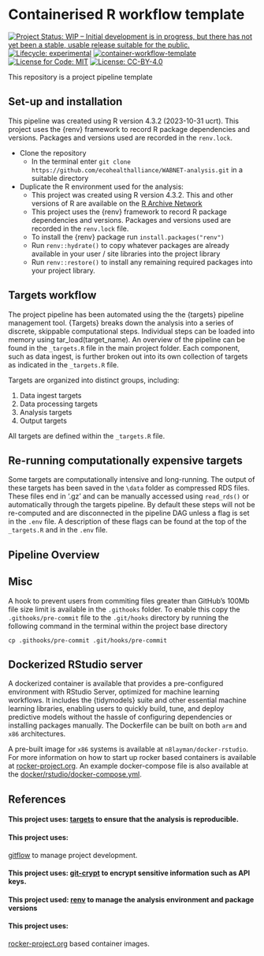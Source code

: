 
<!-- README.md is generated from README.Rmd. Please edit that file -->

# Containerised R workflow template

<!-- badges: start -->

[![Project Status: WIP – Initial development is in progress, but there
has not yet been a stable, usable release suitable for the
public.](https://www.repostatus.org/badges/latest/wip.svg)](https://www.repostatus.org/#wip)
[![Lifecycle:
experimental](https://img.shields.io/badge/lifecycle-experimental-orange.svg)](https://lifecycle.r-lib.org/articles/stages.html#experimental)
[![container-workflow-template](https://github.com/ecohealthalliance/container-template/actions/workflows/container-workflow-template.yml/badge.svg)](https://github.com/ecohealthalliance/container-template/actions/workflows/container-workflow-template.yml)
[![License for Code:
MIT](https://img.shields.io/badge/License%20(for%20code)-MIT-yellow.svg)](https://opensource.org/licenses/MIT)
[![License:
CC-BY-4.0](https://img.shields.io/badge/License%20(for%20text)-CC_BY_4.0-blue.svg)](https://creativecommons.org/licenses/by/4.0/)

<!-- badges: end -->

This repository is a project pipeline template

## Set-up and installation

This pipeline was created using R version 4.3.2 (2023-10-31 ucrt). This
project uses the {renv} framework to record R package dependencies and
versions. Packages and versions used are recorded in the `renv.lock`.

- Clone the repository
  - In the terminal enter
    `git clone https://github.com/ecohealthalliance/WABNET-analysis.git`
    in a suitable directory
- Duplicate the R environment used for the analysis:
  - This project was created using R version 4.3.2. This and other
    versions of R are available on the [R Archive
    Network](https://cloud.r-project.org/)
  - This project uses the {renv} framework to record R package
    dependencies and versions. Packages and versions used are recorded
    in the `renv.lock` file.
  - To install the {renv} package run `install.packages("renv")`
  - Run `renv::hydrate()` to copy whatever packages are already
    available in your user / site libraries into the project library
  - Run `renv::restore()` to install any remaining required packages
    into your project library.

## Targets workflow

The project pipeline has been automated using the the {targets} pipeline
management tool. {Targets} breaks down the analysis into a series of
discrete, skippable computational steps. Individual steps can be loaded
into memory using tar_load(target_name). An overview of the pipeline can
be found in the `_targets.R` file in the main project folder. Each
component, such as data ingest, is further broken out into its own
collection of targets as indicated in the `_targets.R` file.

Targets are organized into distinct groups, including:

1.  Data ingest targets
2.  Data processing targets
3.  Analysis targets
4.  Output targets

All targets are defined within the `_targets.R` file.

## Re-running computationally expensive targets

Some targets are computationally intensive and long-running. The output
of these targets has been saved in the `\data` folder as compressed RDS
files. These files end in ‘.gz’ and can be manually accessed using
`read_rds()` or automatically through the targets pipeline. By default
these steps will not be re-computed and are disconnected in the pipeline
DAG unless a flag is set in the `.env` file. A description of these
flags can be found at the top of the `_targets.R` and in the `.env`
file.

## Pipeline Overview

## Misc

A hook to prevent users from commiting files greater than GitHub’s 100Mb
file size limit is available in the `.githooks` folder. To enable this
copy the `.githooks/pre-commit` file to the `.git/hooks` directory by
running the following command in the terminal within the project base
directory

    cp .githooks/pre-commit .git/hooks/pre-commit

## Dockerized RStudio server

A dockerized container is available that provides a pre-configured
environment with RStudio Server, optimized for machine learning
workflows. It includes the {tidymodels} suite and other essential
machine learning libraries, enabling users to quickly build, tune, and
deploy predictive models without the hassle of configuring dependencies
or installing packages manually. The Dockerfile can be built on both
`arm` and `x86` architectures.

A pre-built image for `x86` systems is available at
`n8layman/docker-rstudio`. For more information on how to start up
rocker based containers is available at
[rocker-project.org](https://rocker-project.org/images/versioned/rstudio.html).
An example docker-compose file is also available at the
[docker/rstudio/docker-compose.yml](docker/rstudio/docker-compose.yml).

## References

#### This project uses: [targets](https://books.ropensci.org/targets/) to ensure that the analysis is reproducible.

#### This project uses:

[gitflow](https://github.com/nvie/gitflow) to manage project
development.

#### This project uses: [git-crypt](https://github.com/AGWA/git-crypt) to encrypt sensitive information such as API keys.

#### This project used: [renv](https://rstudio.github.io/renv/articles/renv.html) to manage the analysis environment and package versions

#### This project uses:

[rocker-project.org](https://rocker-project.org/images/versioned/rstudio.html)
based container images.
